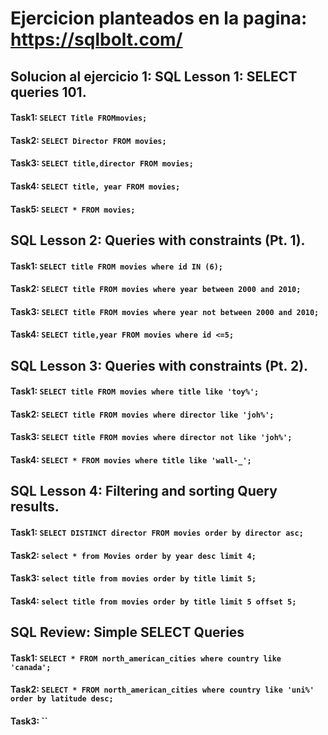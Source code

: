 # Ejercicion planteados en la pagina: https://sqlbolt.com/

## Solucion al ejercicio 1: SQL Lesson 1: SELECT queries 101.

#### Task1: `SELECT Title FROMmovies;`

#### Task2: `SELECT Director FROM movies;`

#### Task3: `SELECT title,director FROM movies;`

#### Task4: `SELECT title, year FROM movies;`

#### Task5: `SELECT * FROM movies;`

## SQL Lesson 2: Queries with constraints (Pt. 1).

#### Task1: `SELECT title FROM movies where id IN (6);`

#### Task2: `SELECT title FROM movies where year between 2000 and 2010;`

#### Task3: `SELECT title FROM movies where year not between 2000 and 2010;`

#### Task4: `SELECT title,year FROM movies where id <=5;`

## SQL Lesson 3: Queries with constraints (Pt. 2).

#### Task1: `SELECT title FROM movies where title like 'toy%';`

#### Task2: `SELECT title FROM movies where director like 'joh%';`

#### Task3: `SELECT title FROM movies where director not like 'joh%';`

#### Task4: `SELECT * FROM movies where title like 'wall-_';`

## SQL Lesson 4: Filtering and sorting Query results.

#### Task1: `SELECT DISTINCT director FROM movies order by director asc;`

#### Task2: `select * from Movies order by year desc limit 4;`

#### Task3: `select title from movies order by title limit 5;`

#### Task4: `select title from movies order by title limit 5 offset 5;`

## SQL Review: Simple SELECT Queries

#### Task1: `SELECT * FROM north_american_cities where country like 'canada';`

#### Task2: `SELECT * FROM north_american_cities where country like 'uni%' order by latitude desc;`

#### Task3: ``

